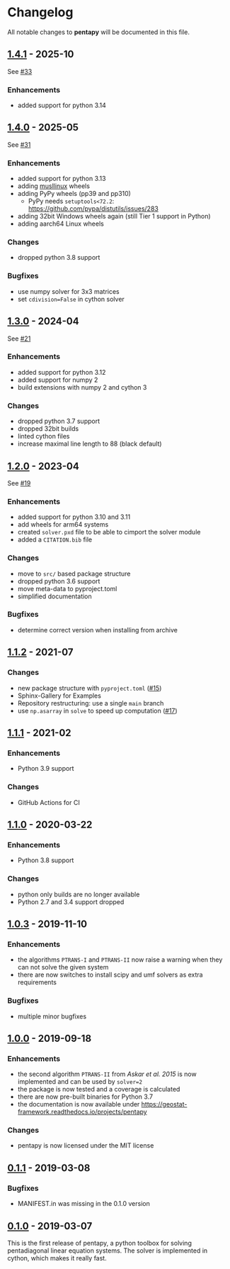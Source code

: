 # Changelog

All notable changes to **pentapy** will be documented in this file.


## [1.4.1] - 2025-10

See [#33](https://github.com/GeoStat-Framework/pentapy/pull/33)

### Enhancements
- added support for python 3.14


## [1.4.0] - 2025-05

See [#31](https://github.com/GeoStat-Framework/pentapy/pull/31)

### Enhancements
- added support for python 3.13
- adding [musllinux](https://musl.libc.org/) wheels
- adding PyPy wheels (pp39 and pp310)
  - PyPy needs `setuptools<72.2`: https://github.com/pypa/distutils/issues/283
- adding 32bit Windows wheels again (still Tier 1 support in Python)
- adding aarch64 Linux wheels

### Changes
- dropped python 3.8 support

### Bugfixes
- use numpy solver for 3x3 matrices
- set `cdivision=False` in cython solver


## [1.3.0] - 2024-04

See [#21](https://github.com/GeoStat-Framework/pentapy/pull/21)

### Enhancements
- added support for python 3.12
- added support for numpy 2
- build extensions with numpy 2 and cython 3

### Changes
- dropped python 3.7 support
- dropped 32bit builds
- linted cython files
- increase maximal line length to 88 (black default)


## [1.2.0] - 2023-04

See [#19](https://github.com/GeoStat-Framework/pentapy/pull/19)

### Enhancements
- added support for python 3.10 and 3.11
- add wheels for arm64 systems
- created `solver.pxd` file to be able to cimport the solver module
- added a `CITATION.bib` file

### Changes
- move to `src/` based package structure
- dropped python 3.6 support
- move meta-data to pyproject.toml
- simplified documentation

### Bugfixes
- determine correct version when installing from archive

## [1.1.2] - 2021-07

### Changes
- new package structure with `pyproject.toml` ([#15](https://github.com/GeoStat-Framework/pentapy/pull/15))
- Sphinx-Gallery for Examples
- Repository restructuring: use a single `main` branch
- use `np.asarray` in `solve` to speed up computation ([#17](https://github.com/GeoStat-Framework/pentapy/pull/17))


## [1.1.1] - 2021-02

### Enhancements
- Python 3.9 support

### Changes
- GitHub Actions for CI


## [1.1.0] - 2020-03-22

### Enhancements
- Python 3.8 support

### Changes
- python only builds are no longer available
- Python 2.7 and 3.4 support dropped


## [1.0.3] - 2019-11-10

### Enhancements
- the algorithms `PTRANS-I` and `PTRANS-II` now raise a warning when they can not solve the given system
- there are now switches to install scipy and umf solvers as extra requirements

### Bugfixes
- multiple minor bugfixes


## [1.0.0] - 2019-09-18

### Enhancements
- the second algorithm `PTRANS-II` from *Askar et al. 2015* is now implemented and can be used by `solver=2`
- the package is now tested and a coverage is calculated
- there are now pre-built binaries for Python 3.7
- the documentation is now available under https://geostat-framework.readthedocs.io/projects/pentapy

### Changes
- pentapy is now licensed under the MIT license


## [0.1.1] - 2019-03-08

### Bugfixes
- MANIFEST.in was missing in the 0.1.0 version


## [0.1.0] - 2019-03-07

This is the first release of pentapy, a python toolbox for solving pentadiagonal linear equation systems.
The solver is implemented in cython, which makes it really fast.


[1.4.1]: https://github.com/GeoStat-Framework/pentapy/compare/v1.4.0...v1.4.1
[1.4.0]: https://github.com/GeoStat-Framework/pentapy/compare/v1.3.0...v1.4.0
[1.3.0]: https://github.com/GeoStat-Framework/pentapy/compare/v1.2.0...v1.3.0
[1.2.0]: https://github.com/GeoStat-Framework/pentapy/compare/v1.1.2...v1.2.0
[1.1.2]: https://github.com/GeoStat-Framework/pentapy/compare/v1.1.1...v1.1.2
[1.1.1]: https://github.com/GeoStat-Framework/pentapy/compare/v1.1.0...v1.1.1
[1.1.0]: https://github.com/GeoStat-Framework/pentapy/compare/v1.0.3...v1.1.0
[1.0.3]: https://github.com/GeoStat-Framework/pentapy/compare/v1.0.0...v1.0.3
[1.0.0]: https://github.com/GeoStat-Framework/pentapy/compare/v0.1.1...v1.0.0
[0.1.1]: https://github.com/GeoStat-Framework/pentapy/compare/v0.1...v0.1.1
[0.1.0]: https://github.com/GeoStat-Framework/pentapy/releases/tag/v0.1
